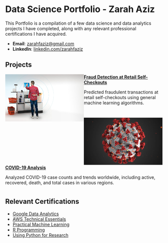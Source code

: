 # Data Science Portfolio - Zarah Aziz
This Portfolio is a compilation of a few data science and data analytics projects I have completed, along with any relevant professional certifications I have acquired.

- **Email**: [zarahfaziz@gmail.com](zarahfaziz@gmail.com)
- **LinkedIn**: [linkedin.com/zarahfaziz](https://www.linkedin.com/in/zarahfaziz/)


## Projects

<img align="left" width="250" height="150" src="https://github.com/zarahfaziz/Portfolio/blob/main/Images/fraud-detection.jpeg"> **[Fraud Detection at Retail Self-Checkouts](https://github.com/zarahfaziz/fraud-detection-project)**

Predicted fraudulent transactions at retail self-checkouts using general machine learning algorithms.





#

<img align="left" width="250" height="150" src="https://github.com/zarahfaziz/Portfolio/blob/main/Images/covid19-analysis.png"> **[COVID-19 Analysis](https://github.com/zarahfaziz/COVID19-analysis)**

Analyzed COVID-19 case counts and trends worldwide, including active, recovered, death, and total cases in various regions.

#



## Relevant Certifications

- [Google Data Analytics](https://github.com/zarahfaziz/Portfolio/blob/main/Certificates/Google_DataAnalyticsSpecialization.pdf)
- [AWS Technical Essentials](https://github.com/zarahfaziz/Portfolio/blob/main/Certificates/AWS_TechnicalEssentials.pdf)
- [Practical Machine Learning](https://github.com/zarahfaziz/Portfolio/blob/main/Certificates/JHU_PracticalMachineLearning.pdf)
- [R Programming](https://github.com/zarahfaziz/Portfolio/blob/main/Certificates/JHU_RProgramming.pdf)
- [Using Python for Research](https://github.com/zarahfaziz/Portfolio/blob/main/Certificates/PythonResearch_HarvardX.pdf)
